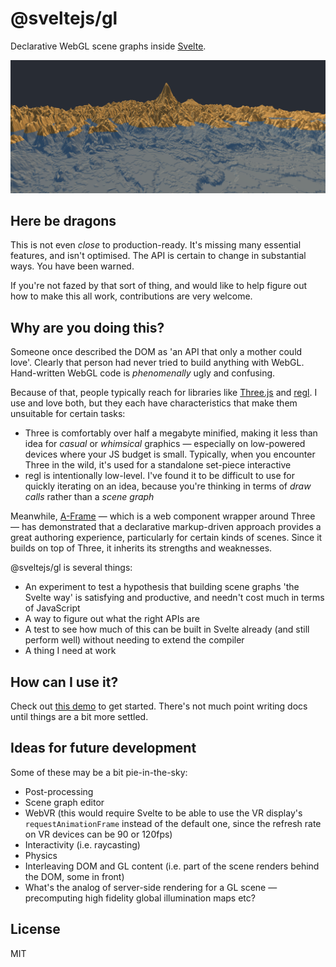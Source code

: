 # @sveltejs/gl

Declarative WebGL scene graphs inside [Svelte](https://svelte.dev).

<a href="https://real-currents.github.io/SvelteGL/">
<img width="1118" alt="screenshot" src="screenshot.png">
</a>

## Here be dragons

This is not even *close* to production-ready. It's missing many essential features, and isn't optimised. The API is certain to change in substantial ways. You have been warned.

If you're not fazed by that sort of thing, and would like to help figure out how to make this all work, contributions are very welcome.


## Why are you doing this?

Someone once described the DOM as 'an API that only a mother could love'. Clearly that person had never tried to build anything with WebGL. Hand-written WebGL code is *phenomenally* ugly and confusing.

Because of that, people typically reach for libraries like [Three.js](https://threejs.org/) and [regl](http://regl.party/). I use and love both, but they each have characteristics that make them unsuitable for certain tasks:

* Three is comfortably over half a megabyte minified, making it less than idea for *casual* or *whimsical* graphics — especially on low-powered devices where your JS budget is small. Typically, when you encounter Three in the wild, it's used for a standalone set-piece interactive
* regl is intentionally low-level. I've found it to be difficult to use for quickly iterating on an idea, because you're thinking in terms of *draw calls* rather than a *scene graph*

Meanwhile, [A-Frame](https://aframe.io/) — which is a web component wrapper around Three — has demonstrated that a declarative markup-driven approach provides a great authoring experience, particularly for certain kinds of scenes. Since it builds on top of Three, it inherits its strengths and weaknesses.

@sveltejs/gl is several things:

* An experiment to test a hypothesis that building scene graphs 'the Svelte way' is satisfying and productive, and needn't cost much in terms of JavaScript
* A way to figure out what the right APIs are
* A test to see how much of this can be built in Svelte already (and still perform well) without needing to extend the compiler
* A thing I need at work


## How can I use it?

Check out [this demo](https://svelte.dev/repl/8d6d139a3d634c2fb1e1ff107c123dd5) to get started. There's not much point writing docs until things are a bit more settled.


## Ideas for future development

Some of these may be a bit pie-in-the-sky:

* Post-processing
* Scene graph editor
* WebVR (this would require Svelte to be able to use the VR display's `requestAnimationFrame` instead of the default one, since the refresh rate on VR devices can be 90 or 120fps)
* Interactivity (i.e. raycasting)
* Physics
* Interleaving DOM and GL content (i.e. part of the scene renders behind the DOM, some in front)
* What's the analog of server-side rendering for a GL scene — precomputing high fidelity global illumination maps etc?


## License

MIT

